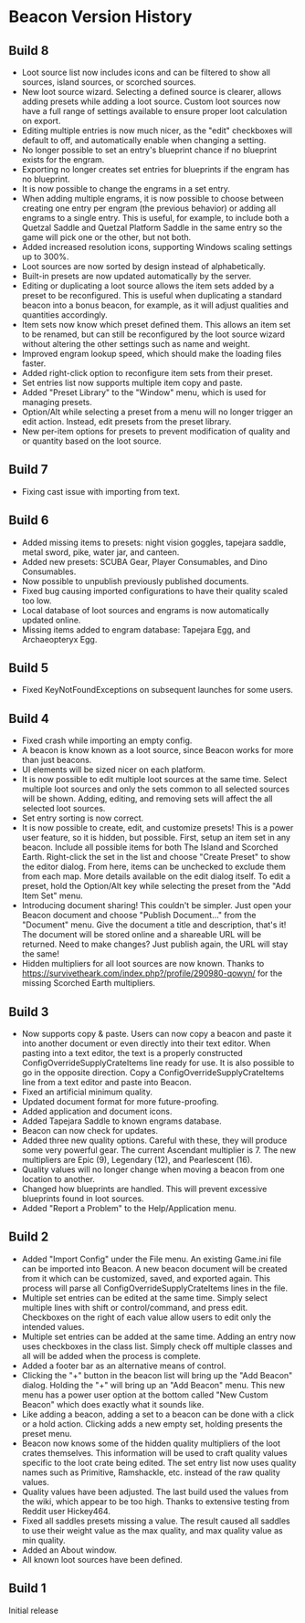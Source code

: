 # Beacon Version History

## Build 8

- Loot source list now includes icons and can be filtered to show all sources, island sources, or scorched sources.
- New loot source wizard. Selecting a defined source is clearer, allows adding presets while adding a loot source. Custom loot sources now have a full range of settings available to ensure proper loot calculation on export.
- Editing multiple entries is now much nicer, as the "edit" checkboxes will default to off, and automatically enable when changing a setting.
- No longer possible to set an entry's blueprint chance if no blueprint exists for the engram.
- Exporting no longer creates set entries for blueprints if the engram has no blueprint.
- It is now possible to change the engrams in a set entry.
- When adding multiple engrams, it is now possible to choose between creating one entry per engram (the previous behavior) or adding all engrams to a single entry. This is useful, for example, to include both a Quetzal Saddle and Quetzal Platform Saddle in the same entry so the game will pick one or the other, but not both.
- Added increased resolution icons, supporting Windows scaling settings up to 300%.
- Loot sources are now sorted by design instead of alphabetically.
- Built-in presets are now updated automatically by the server.
- Editing or duplicating a loot source allows the item sets added by a preset to be reconfigured. This is useful when duplicating a standard beacon into a bonus beacon, for example, as it will adjust qualities and quantities accordingly.
- Item sets now know which preset defined them. This allows an item set to be renamed, but can still be reconfigured by the loot source wizard without altering the other settings such as name and weight.
- Improved engram lookup speed, which should make the loading files faster.
- Added right-click option to reconfigure item sets from their preset.
- Set entries list now supports multiple item copy and paste.
- Added "Preset Library" to the "Window" menu, which is used for managing presets.
- Option/Alt while selecting a preset from a menu will no longer trigger an edit action. Instead, edit presets from the preset library.
- New per-item options for presets to prevent modification of quality and or quantity based on the loot source.

## Build 7

- Fixing cast issue with importing from text.

## Build 6

- Added missing items to presets: night vision goggles, tapejara saddle, metal sword, pike, water jar, and canteen.
- Added new presets: SCUBA Gear, Player Consumables, and Dino Consumables.
- Now possible to unpublish previously published documents.
- Fixed bug causing imported configurations to have their quality scaled too low.
- Local database of loot sources and engrams is now automatically updated online.
- Missing items added to engram database: Tapejara Egg, and Archaeopteryx Egg.

## Build 5

- Fixed KeyNotFoundExceptions on subsequent launches for some users.

## Build 4

- Fixed crash while importing an empty config.
- A beacon is know known as a loot source, since Beacon works for more than just beacons.
- UI elements will be sized nicer on each platform.
- It is now possible to edit multiple loot sources at the same time. Select multiple loot sources and only the sets common to all selected sources will be shown. Adding, editing, and removing sets will affect the all selected loot sources.
- Set entry sorting is now correct.
- It is now possible to create, edit, and customize presets! This is a power user feature, so it is hidden, but possible. First, setup an item set in any beacon. Include all possible items for both The Island and Scorched Earth. Right-click the set in the list and choose "Create Preset" to show the editor dialog. From here, items can be unchecked to exclude them from each map. More details available on the edit dialog itself. To edit a preset, hold the Option/Alt key while selecting the preset from the "Add Item Set" menu.
- Introducing document sharing! This couldn't be simpler. Just open your Beacon document and choose "Publish Document…" from the "Document" menu. Give the document a title and description, that's it! The document will be stored online and a shareable URL will be returned. Need to make changes? Just publish again, the URL will stay the same!
- Hidden multipliers for all loot sources are now known. Thanks to https://survivetheark.com/index.php?/profile/290980-qowyn/ for the missing Scorched Earth multipliers.

## Build 3

- Now supports copy & paste. Users can now copy a beacon and paste it into another document or even directly into their text editor. When pasting into a text editor, the text is a properly constructed ConfigOverrideSupplyCrateItems line ready for use. It is also possible to go in the opposite direction. Copy a ConfigOverrideSupplyCrateItems line from a text editor and paste into Beacon.
- Fixed an artificial minimum quality.
- Updated document format for more future-proofing.
- Added application and document icons.
- Added Tapejara Saddle to known engrams database.
- Beacon can now check for updates.
- Added three new quality options. Careful with these, they will produce some very powerful gear. The current Ascendant multiplier is 7. The new multipliers are Epic (9), Legendary (12), and Pearlescent (16).
- Quality values will no longer change when moving a beacon from one location to another.
- Changed how blueprints are handled. This will prevent excessive blueprints found in loot sources.
- Added "Report a Problem" to the Help/Application menu.

## Build 2

- Added "Import Config" under the File menu. An existing Game.ini file can be imported into Beacon. A new beacon document will be created from it which can be customized, saved, and exported again. This process will parse all ConfigOverrideSupplyCrateItems lines in the file.
- Multiple set entries can be edited at the same time. Simply select multiple lines with shift or control/command, and press edit. Checkboxes on the right of each value allow users to edit only the intended values.
- Multiple set entries can be added at the same time. Adding an entry now uses checkboxes in the class list. Simply check off multiple classes and all will be added when the process is complete.
- Added a footer bar as an alternative means of control.
- Clicking the "+" button in the beacon list will bring up the "Add Beacon" dialog. Holding the "+" will bring up an "Add Beacon" menu. This new menu has a power user option at the bottom called "New Custom Beacon" which does exactly what it sounds like.
- Like adding a beacon, adding a set to a beacon can be done with a click or a hold action. Clicking adds a new empty set, holding presents the preset menu.
- Beacon now knows some of the hidden quality multipliers of the loot crates themselves. This information will be used to craft quality values specific to the loot crate being edited. The set entry list now uses quality names such as Primitive, Ramshackle, etc. instead of the raw quality values.
- Quality values have been adjusted. The last build used the values from the wiki, which appear to be too high. Thanks to extensive testing from Reddit user Hickey464.
- Fixed all saddles presets missing a value. The result caused all saddles to use their weight value as the max quality, and max quality value as min quality.
- Added an About window.
- All known loot sources have been defined.

## Build 1

Initial release